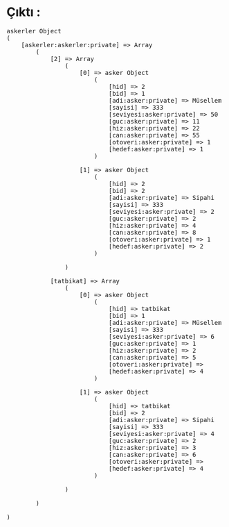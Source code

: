 # Çıktı :
<pre>
askerler Object
(
    [askerler:askerler:private] => Array
        (
            [2] => Array
                (
                    [0] => asker Object
                        (
                            [hid] => 2
                            [bid] => 1
                            [adi:asker:private] => Müsellem
                            [sayisi] => 333
                            [seviyesi:asker:private] => 50
                            [guc:asker:private] => 11
                            [hiz:asker:private] => 22
                            [can:asker:private] => 55
                            [otoveri:asker:private] => 1
                            [hedef:asker:private] => 1
                        )

                    [1] => asker Object
                        (
                            [hid] => 2
                            [bid] => 2
                            [adi:asker:private] => Sipahi
                            [sayisi] => 333
                            [seviyesi:asker:private] => 2
                            [guc:asker:private] => 2
                            [hiz:asker:private] => 4
                            [can:asker:private] => 8
                            [otoveri:asker:private] => 1
                            [hedef:asker:private] => 2
                        )

                )

            [tatbikat] => Array
                (
                    [0] => asker Object
                        (
                            [hid] => tatbikat
                            [bid] => 1
                            [adi:asker:private] => Müsellem
                            [sayisi] => 333
                            [seviyesi:asker:private] => 6
                            [guc:asker:private] => 1
                            [hiz:asker:private] => 2
                            [can:asker:private] => 5
                            [otoveri:asker:private] => 
                            [hedef:asker:private] => 4
                        )

                    [1] => asker Object
                        (
                            [hid] => tatbikat
                            [bid] => 2
                            [adi:asker:private] => Sipahi
                            [sayisi] => 333
                            [seviyesi:asker:private] => 4
                            [guc:asker:private] => 2
                            [hiz:asker:private] => 3
                            [can:asker:private] => 6
                            [otoveri:asker:private] => 
                            [hedef:asker:private] => 4
                        )

                )

        )

)
</pre>

